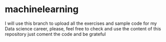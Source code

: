 # machinelearning
I will use this branch to upload all the exercises and sample code for my Data science career, please, feel free to check and use the content of this repository just coment the code and be grateful
